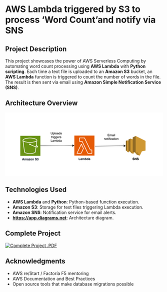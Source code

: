 # AWS Lambda triggered by S3 to process ‘Word Count’and notify via SNS #

## Project Description

This project showcases the power of AWS Serverless Computing by automating word count
processing using **AWS Lambda** with **Python scripting**. Each time a text file is uploaded to an **Amazon S3** bucket, an **AWS Lambda** function is triggered to count the number of words in the file. The result is then sent via email using **Amazon Simple Notification Service (SNS)**.

## Architecture Overview

![Architecture Overview](Images/Architecture.png)

## Technologies Used

* **AWS Lambda** and **Python**: Python-based function execution.
* **Amazon S3**: Storage for text files triggering Lambda execution.
* **Amazon SNS**: Notification service for email alerts.
* **https://app.diagrams.net**: Architecture diagram.

## Complete Project

[![Complete Project .PDF](https://img.shields.io/badge/-Complete%20Project%20.PDF-FF9900?style=for-the-badge&logo=amazon-aws&logoColor=orange)](https://github.com/juleannynavas/AWS-lambda-s3-sns-automation/blob/main/2.Lambda_S3_SNS.pdf)

## Acknowledgments

- AWS re/Start / Factoría F5 mentoring
- AWS Documentation and Best Practices
- Open source tools that make database migrations possible
